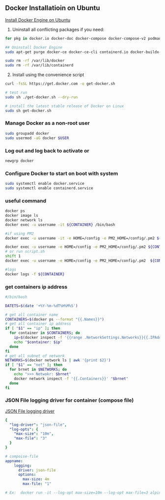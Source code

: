 
## Docker Installatioin on Ubuntu
[Install Docker Engine on Ubuntu](https://docs.docker.com/engine/install/ubuntu/#install-using-the-convenience-script)
1. Uninstall all conflicting packages if you need:
``` bash
for pkg in docker.io docker-doc docker-compose docker-compose-v2 podman-docker containerd runc; do sudo apt-get remove $pkg; done

## Uninstall Docker Engine
sudo apt-get purge docker-ce docker-ce-cli containerd.io docker-buildx-plugin docker-compose-plugin docker-ce-rootless-extras

sudo rm -rf /var/lib/docker
sudo rm -rf /var/lib/containerd

```

2. Install using the convenience script
``` bash
curl -fsSL https://get.docker.com -o get-docker.sh

# test run
sudo sh ./get-docker.sh --dry-run

# install the latest stable release of Docker on Linux
sudo sh get-docker.sh
```

### Manage Docker as a non-root user
``` bash
sudo groupadd docker
sudo usermod -aG docker $USER
```

### Log out and log back to activate or 
``` bash
newgrp docker
```

### Configure Docker to start on boot with system
``` bash
sudo systemctl enable docker.service
sudo systemctl enable containerd.service

```

### useful command
``` bash
docker ps
docker image ls
docker network ls
docker exec -u username -it ${CONTAINER} /bin/bash

#if using PM2
docker exec -u username -it -e HOME=/config -e PM2_HOME=/config/.pm2 ${CONTAINER} /bin/bash

docker exec -u username -e HOME=/config -e PM2_HOME=/config/.pm2 ${CONTAINER} ls /etc
# or run script.sh
shift 1
docker exec -u username -e HOME=/config -e PM2_HOME=/config/.pm2  ${CONTAINER} $@

#logs
docker logs -f ${CONTAINER}

```
### get containers ip address
``` bash
#/bin/bash

DATETS=$(date '+%Y-%m-%dT%H%M%S')

# get all container name
CONTAINERS=$(docker ps --format "{{.Names}}")
# get all container ip address
if [ "$1" == "ip" ]; then
  for container in $CONTAINERS; do
    ip=$(docker inspect -f '{{range .NetworkSettings.Networks}}{{.IPAddress}}{{end}}' $container)
    echo "$container: $ip"
  done
fi
# get all subnet of network
NETWORKS=$(docker network ls | awk '{print $2}')
if [ "$1" == "net" ]; then
  for brnet in $NETWORKS; do
    echo ">>> Netwokr: $brnet"
    docker network inspect -f '{{.Containers}}' "$brnet"
  done
fi
```

### JSON File logging driver for container (compose file)
[JSON File logging driver](https://docs.docker.com/engine/logging/drivers/json-file/)
``` yaml
{
  "log-driver": "json-file",
  "log-opts": {
    "max-size": "10m",
    "max-file": "3"
  }
}

# compoise-file
appname:
    logging:
      driver: json-file
      options:
        max-size: 4m
        max-file: "1"

# Ex:  docker run -it --log-opt max-size=10m --log-opt max-file=3 alpine ash
```
